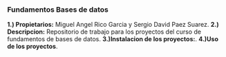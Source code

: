 ### Fundamentos Bases de datos

**1.) Propietarios:** Miguel Angel Rico Garcia y Sergio David Paez Suarez.
**2.) Descripcion:** Repositorio de trabajo para los proyectos del curso de fundamentos de bases de datos.
**3.)Instalacion de los proyectos:**.
**4.)Uso de los proyectos**.